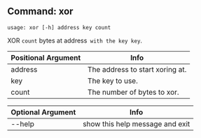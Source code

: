 ## Command: xor ##
```
usage: xor [-h] address key count
```
XOR `count` bytes at address` with the key key`.  

| Positional Argument | Info |
|---------------------|------|
| address | The address to start xoring at. |
| key | The key to use. |
| count | The number of bytes to xor. |

| Optional Argument | Info |
|---------------------|------|
| --help | show this help message and exit |


